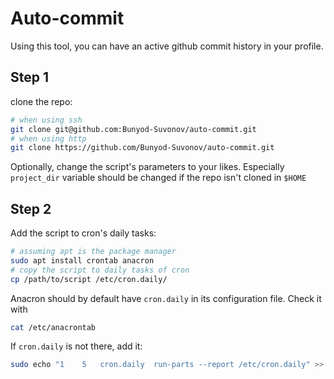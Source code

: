 # Auto-commit

Using this tool, you can have an active github commit history in your profile.

## Step 1
clone the repo:
```bash
# when using ssh
git clone git@github.com:Bunyod-Suvonov/auto-commit.git
# when using http
git clone https://github.com/Bunyod-Suvonov/auto-commit.git
```
Optionally, change the script's parameters to your likes. Especially `project_dir` variable should be changed if the repo isn't cloned in `$HOME`
## Step 2
Add the script to cron's daily tasks:
```bash
# assuming apt is the package manager
sudo apt install crontab anacron
# copy the script to daily tasks of cron
cp /path/to/script /etc/cron.daily/
```
Anacron should by default have `cron.daily` in its configuration file. Check it with
```bash
cat /etc/anacrontab
```
If `cron.daily` is not there, add it:
```bash
sudo echo "1	5	cron.daily	run-parts --report /etc/cron.daily" >> /etc/anacrontab
```


